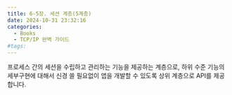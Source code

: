 ```yaml
---
title: 6-5장. 세션 계층(5계층)
date: 2024-10-31 23:32:16
categories:
  - Books
  - TCP/IP 완벽 가이드
#tags:
---
```

프로세스 간의 세션을 수립하고 관리하는 기능을 제공하는 계층으로, 하위 수준 기능의 세부구현에 대해서 신경 쓸 필요없이 앱을 개발할 수 있도록 상위 계층으로 API를 제공합니다.
